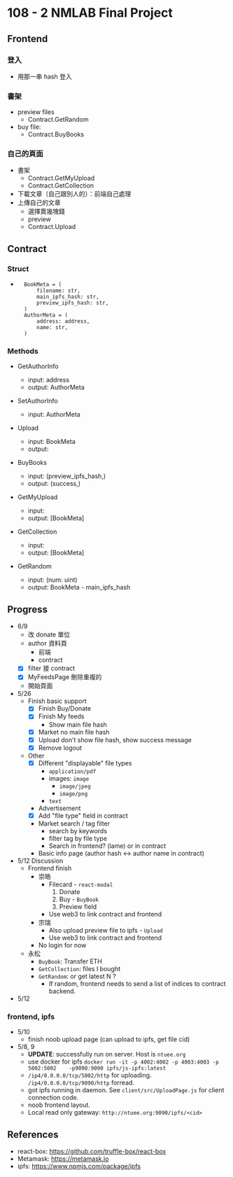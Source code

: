 # 108 - 2 NMLAB Final Project

## Frontend

### 登入
- 用那一串 hash 登入

### 書架
- preview files
    - Contract.GetRandom
- buy file:
    - Contract.BuyBooks

### 自己的頁面
- 書架
    - Contract.GetMyUpload
    - Contract.GetCollection
- 下載文章（自己跟別人的）：前端自己處理
- 上傳自己的文章
    - 選擇賣幾塊錢
    - preview
    - Contract.Upload

## Contract

### Struct 
- ```
    BookMeta = (
        filename: str, 
        main_ipfs_hash: str, 
        preview_ipfs_hash: str,
    )
    AuthorMeta = (
        address: address,
        name: str,
    )
  ```

### Methods
- GetAuthorInfo
    - input: address
    - output: AuthorMeta

- SetAuthorInfo
    - input: AuthorMeta

- Upload
    - input: BookMeta
    - output: 

- BuyBooks
    - input: (preview_ipfs_hash,)
    - output: (success,)

- GetMyUpload
    - input:
    - output: [BookMeta]

- GetCollection
    - input:
    - output: [BookMeta]
   
- GetRandom
    - input: (num: uint)
    - output: BookMeta - main_ipfs_hash
    
## Progress
- 6/9
    - 改 donate 單位
    - author 資料頁
        - 前端
        - contract
    - [x] filter 接 contract
    - [x] MyFeedsPage 刪除重複的
    - 開始頁面
- 5/26
    - Finish basic support
        - [x] Finish Buy/Donate
        - [x] Finish My feeds
            - Show main file hash
        - [x] Market no main file hash
        - [x] Upload don't show file hash, show success message
        - [x] Remove logout
    - Other
        - [x] Different "displayable" file types
            - `application/pdf`
            - images: `image`
                - `image/jpeg`
                - `image/png`
            - `text`
        - Advertisement 
        - [x] Add "file type" field in contract
        - Market search / tag filter
            - search by keywords
            - filter tag by file type
            - Search in frontend? (lame) or in contract
        - Basic info page (author hash <-> author name in contract)
- 5/12 Discussion
    - Frontend finish
        - 崇皓
            - Filecard - `react-modal`
                1. Donate
                2. Buy - `BuyBook`
                3. Preview field
            - Use web3 to link contract and frontend
        - 宗瑞
            - Also upload preview file to ipfs - `Upload`
            - Use web3 to link contract and frontend
        - No login for now
    - 永松
        - `BuyBook`: Transfer ETH
        - `GetCollection`: files I bought
        - `GetRandom`: or get latest N ?
            - If random, frontend needs to send a list of indices to contract backend.
- 5/12
### frontend, ipfs
- 5/10
    - finish noob upload page (can upload to ipfs, get file cid)
- 5/8, 9
    - **UPDATE**: successfully run on server. Host is `ntuee.org`
    - use docker for ipfs `docker run -it -p 4002:4002 -p 4003:4003 -p 5002:5002    -p9090:9090 ipfs/js-ipfs:latest`
    - `/ip4/0.0.0.0/tcp/5002/http` for uploading. `/ip4/0.0.0.0/tcp/9090/http` forread.
    - got ipfs running in daemon. See `client/src/UploadPage.js` for client     connection code. 
    - noob frontend layout.
    - Local read only gateway: `http://ntuee.org:9090/ipfs/<cid>`
## References
- react-box: https://github.com/truffle-box/react-box
- Metamask: https://metamask.io
- ipfs: https://www.npmjs.com/package/ipfs